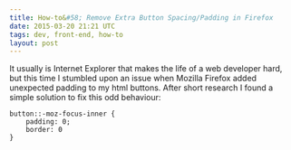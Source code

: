 ```yaml
---
title: How-to&#58; Remove Extra Button Spacing/Padding in Firefox
date: 2015-03-20 21:21 UTC
tags: dev, front-end, how-to
layout: post
---
```


It usually is Internet Explorer that makes the life of a web developer hard, but this time I stumbled upon an issue
when Mozilla Firefox added unexpected padding to my html buttons. After short research I found a simple solution to fix
this odd behaviour:

~~~
button::-moz-focus-inner {
    padding: 0;
    border: 0
}
~~~
